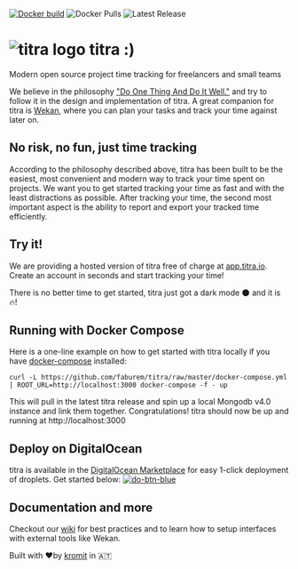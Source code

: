 [![Docker build](https://github.com/kromitgmbh/titra/actions/workflows/push.yml/badge.svg)](https://github.com/kromitgmbh/titra/actions/workflows/push.yml) ![Docker Pulls](https://img.shields.io/docker/pulls/kromit/titra.svg) ![Latest Release](https://img.shields.io/github/v/release/kromitgmbh/titra.svg)


# ![titra logo](public/favicons/favicon-32x32.png) titra :)
Modern open source project time tracking for freelancers and small teams

We believe in the philosophy ["Do One Thing And Do It Well."](https://en.wikipedia.org/wiki/Unix_philosophy#Do_One_Thing_and_Do_It_Well) and try to follow it in the design and implementation of titra. A great companion for titra is [Wekan](https://wekan.github.io/), where you can plan your tasks and track your time against later on.

## No risk, no fun, just time tracking
According to the philosophy described above, titra has been built to be the easiest, most convenient and modern way to track your time spent on projects. We want you to get started tracking your time as fast and with the least distractions as possible. After tracking your time, the second most important aspect is the ability to report and export your tracked time efficiently.

## Try it!
We are providing a hosted version of titra free of charge at [app.titra.io](https://app.titra.io). Create an account in seconds and start tracking your time!

There is no better time to get started, titra just got a dark mode 🌑 and it is 🔥!

## Running with Docker Compose
Here is a one-line example on how to get started with titra locally if you have [docker-compose](https://docs.docker.com/compose/) installed:
```
curl -L https://github.com/faburem/titra/raw/master/docker-compose.yml | ROOT_URL=http://localhost:3000 docker-compose -f - up
```

This will pull in the latest titra release and spin up a local Mongodb v4.0 instance and link them together.
Congratulations! titra should now be up and running at http://localhost:3000

## Deploy on DigitalOcean
titra is available in the [DigitalOcean Marketplace](https://marketplace.digitalocean.com/apps/titra) for easy 1-click deployment of droplets. Get started below:
[![do-btn-blue](https://user-images.githubusercontent.com/11456790/74553033-c9399f80-4f56-11ea-9f9f-6f1ac4af50ce.png)](https://cloud.digitalocean.com/droplets/new?image=kromit-titra-18-04#choose-droplet-size)


## Documentation and more
Checkout our [wiki](https://titra.io/en/wiki/) for best practices and to learn how to setup interfaces with external tools like Wekan.



Built with ❤️by [kromit](https://kromit.at) in 🇦🇹
